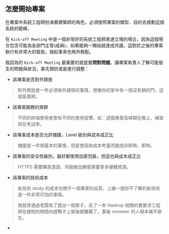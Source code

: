 ## 怎麼開始專案

在專案中系統工程師扮演著建築師的角色，必須按照專案的類型、目的去規劃這個系統的範疇，

在 `Kick-off Meeting` 中是一個非常好的系統工程師表達立場的場合，因為這個場合包含可能為各部門主管\(成員\)，如果能夠一開始就達成共識，這對於之後的專案執行有非常大的幫助，做起事來也格外輕鬆。

我認為的 `Kick-off Meeting` 最重要的就是要**問對問題**，讓專案負責人了解可能發生的問題與狀況，事先預防或是進行調整：

* 該專案是否對外開放

> 對外開放是一件必須格外謹慎的事情，想像你的家中有一個沒有鎖的門，這就是風險。

* 該專案服務的族群

> 不同的終端使用者會有不同的使用習慣，如：遊戲專案高峰期在晚上、補習班在考試季。

* 該專案成本是否允許備援，Level 級別與成本成正比

> 備援是一件很基本的事情，但是會因為成本考量而變成非即時、即時。

* 該專案的安全性級別，最好都使用加密包裝，但這也與成本成正比

> HTTPS 需要購買憑證、伺服器加解密需要更多硬體資源。

* 該專案的技術成本

> 新技術 study 的成本也關乎一個專案的品質，上線一個你不了解的新技術是一件非常可怕的事情。
>
> 我就曾遇過老闆為了趕出一個案子，丟了一本 Hadoop 相關的書要求工程師在極短的時間內趕鴨子上架後就離職了，事後 reviewer 的人根本痛不欲生。

* 


